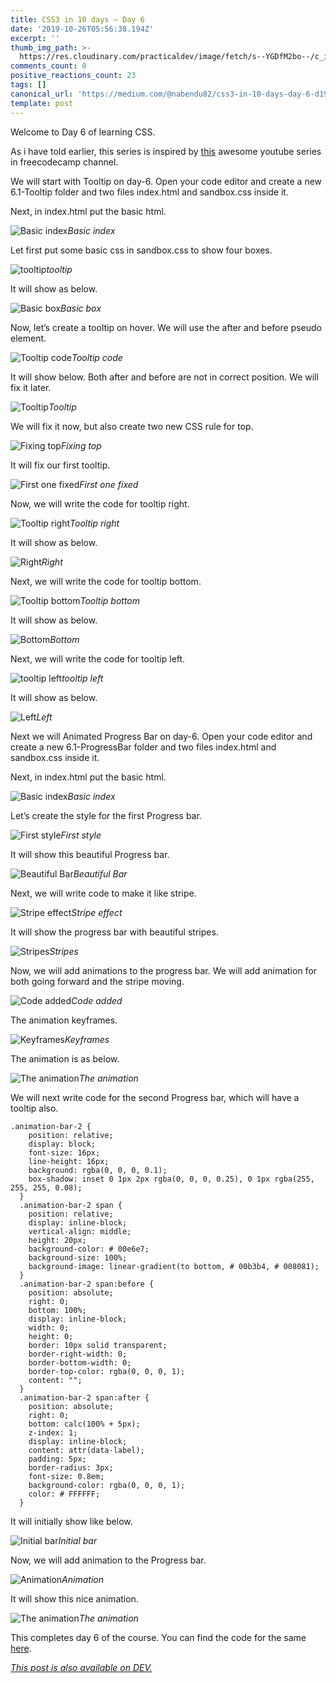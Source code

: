 ```yaml
---
title: CSS3 in 10 days — Day 6
date: '2019-10-26T05:56:38.194Z'
excerpt: ''
thumb_img_path: >-
  https://res.cloudinary.com/practicaldev/image/fetch/s--YGDfM2bo--/c_imagga_scale,f_auto,fl_progressive,h_420,q_auto,w_1000/https://res.cloudinary.com/practicaldev/image/fetch/s--uyZRcgL9--/c_imagga_scale%2Cf_auto%2Cfl_progressive%2Ch_420%2Cq_auto%2Cw_1000/https://thepracticaldev.s3.amazonaws.com/i/o68flc278q5ntd2n7owi.jpeg
comments_count: 0
positive_reactions_count: 23
tags: []
canonical_url: 'https://medium.com/@nabendu82/css3-in-10-days-day-6-d19d8ea47b5f'
template: post
---
```

Welcome to Day 6 of learning CSS. 

As i have told earlier, this series is inspired by [this](https://www.youtube.com/watch?v=pmKyG3NBY_k&list=PLWKjhJtqVAbl1AfjiGyYxwpdAPi5v-1OU) awesome youtube series in freecodecamp channel.

We will start with Tooltip on day-6. Open your code editor and create a new 6.1-Tooltip folder and two files index.html and sandbox.css inside it.

Next, in index.html put the basic html.

![Basic index](https://cdn-images-1.medium.com/max/2880/1*43YAZl7fx0_O2F_6JrjNQA.png)*Basic index*

Let first put some basic css in sandbox.css to show four boxes.

![tooltip](https://cdn-images-1.medium.com/max/2880/1*rKCnakpldtqD9BkaBzzkww.png)*tooltip*

It will show as below.

![Basic box](https://cdn-images-1.medium.com/max/2880/1*JQ5epnkOU0u-CBJYEH6mzQ.png)*Basic box*

Now, let’s create a tooltip on hover. We will use the after and before pseudo element.

![Tooltip code](https://cdn-images-1.medium.com/max/2880/1*pXZ7uOiWaIgRNYpSa8ciyw.png)*Tooltip code*

It will show below. Both after and before are not in correct position. We will fix it later.

![Tooltip](https://cdn-images-1.medium.com/max/2880/1*XSBFHB3CmL3YGA_hW8nScQ.png)*Tooltip*

We will fix it now, but also create two new CSS rule for top.

![Fixing top](https://cdn-images-1.medium.com/max/2880/1*_OO4hJfipRvOsHFh3eYvXA.png)*Fixing top*

It will fix our first tooltip.

![First one fixed](https://cdn-images-1.medium.com/max/2880/1*KAr38kGTwDIAfDRCDDHc_Q.png)*First one fixed*

Now, we will write the code for tooltip right.

![Tooltip right](https://cdn-images-1.medium.com/max/2880/1*n9eTNfDChFWeHy-k09xI7g.png)*Tooltip right*

It will show as below.

![Right](https://cdn-images-1.medium.com/max/2880/1*e1oKc3mg2-WFM-FinTLdTw.png)*Right*

Next, we will write the code for tooltip bottom.

![Tooltip bottom](https://cdn-images-1.medium.com/max/2880/1*upT7qeieXTzG2rP4H-7U4w.png)*Tooltip bottom*

It will show as below.

![Bottom](https://cdn-images-1.medium.com/max/2880/1*D_akqpOLp6yvYBuWDtJV8w.png)*Bottom*

Next, we will write the code for tooltip left.

![tooltip left](https://cdn-images-1.medium.com/max/2786/1*JQ9nUpW0RlE_Si9C9zm0NQ.png)*tooltip left*

It will show as below.

![Left](https://cdn-images-1.medium.com/max/2880/1*j0l0SOkF2m-D_ihwCkO11g.png)*Left*

Next we will Animated Progress Bar on day-6. Open your code editor and create a new 6.1-ProgressBar folder and two files index.html and sandbox.css inside it.

Next, in index.html put the basic html.

![Basic index](https://cdn-images-1.medium.com/max/2880/1*4ofNX6ynjC6Oy0I8nCwgmg.png)*Basic index*

Let’s create the style for the first Progress bar.

![First style](https://cdn-images-1.medium.com/max/2880/1*WyRgWcKq0iW2FeEofkZkuA.png)*First style*

It will show this beautiful Progress bar.

![Beautiful Bar](https://cdn-images-1.medium.com/max/2878/1*9pXMnYra9ituAlK58cw36Q.png)*Beautiful Bar*

Next, we will write code to make it like stripe.

![Stripe effect](https://cdn-images-1.medium.com/max/2780/1*7qQ7zPijvrQVGImurYm-6Q.png)*Stripe effect*

It will show the progress bar with beautiful stripes.

![Stripes](https://cdn-images-1.medium.com/max/2880/1*Ee7NGd7sveUmenFsCqvOHA.png)*Stripes*

Now, we will add animations to the progress bar. We will add animation for both going forward and the stripe moving.

![Code added](https://cdn-images-1.medium.com/max/2880/1*NGhKCkBzLHN0TKEx5lEhXw.png)*Code added*

The animation keyframes.

![Keyframes](https://cdn-images-1.medium.com/max/2880/1*xoBBnb29EELkhONameV9Rw.png)*Keyframes*

The animation is as below.

![The animation](https://cdn-images-1.medium.com/max/2000/1*iGpEQ0tDUVMisqG22BHzrA.gif)*The animation*

We will next write code for the second Progress bar, which will have a tooltip also.

    .animation-bar-2 {
        position: relative;
        display: block;
        font-size: 16px;
        line-height: 16px;
        background: rgba(0, 0, 0, 0.1);
        box-shadow: inset 0 1px 2px rgba(0, 0, 0, 0.25), 0 1px rgba(255, 255, 255, 0.08);
      }
      .animation-bar-2 span {
        position: relative;
        display: inline-block;
        vertical-align: middle;
        height: 20px;
        background-color: # 00e6e7;
        background-size: 100%;
        background-image: linear-gradient(to bottom, # 00b3b4, # 008081);
      }
      .animation-bar-2 span:before {
        position: absolute;
        right: 0;
        bottom: 100%;
        display: inline-block;
        width: 0;
        height: 0;
        border: 10px solid transparent;
        border-right-width: 0;
        border-bottom-width: 0;
        border-top-color: rgba(0, 0, 0, 1);
        content: "";
      }
      .animation-bar-2 span:after {
        position: absolute;
        right: 0;
        bottom: calc(100% + 5px);
        z-index: 1;
        display: inline-block;
        content: attr(data-label);
        padding: 5px;
        border-radius: 3px;
        font-size: 0.8em;
        background-color: rgba(0, 0, 0, 1);
        color: # FFFFFF;
      }

It will initially show like below.

![Initial bar](https://cdn-images-1.medium.com/max/2880/1*E5giid98fowRuIGe2_m7JQ.png)*Initial bar*

Now, we will add animation to the Progress bar.

![Animation](https://cdn-images-1.medium.com/max/2880/1*Hhl30L3cOD376Dwj314Lkw.png)*Animation*

It will show this nice animation.

![The animation](https://cdn-images-1.medium.com/max/2000/1*p5wO6dLKpZxUE8GASAzvig.gif)*The animation*

This completes day 6 of the course. You can find the code for the same [here](https://github.com/nabendu82/CSS10days).

*[This post is also available on DEV.](https://dev.to/nabendu82/css3-in-10-days-day-6-2j9n)*


<script>
const parent = document.getElementsByTagName('head')[0];
const script = document.createElement('script');
script.type = 'text/javascript';
script.src = 'https://cdnjs.cloudflare.com/ajax/libs/iframe-resizer/4.1.1/iframeResizer.min.js';
script.charset = 'utf-8';
script.onload = function() {
    window.iFrameResize({}, '.liquidTag');
};
parent.appendChild(script);
</script>    

